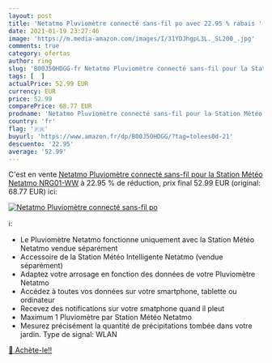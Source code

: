 ```yaml
---
layout: post
title: 'Netatmo Pluviomètre connecté sans-fil po avec 22.95 % rabais '
date: 2021-01-19 23:27:46
image: 'https://m.media-amazon.com/images/I/31YDJhgpL3L._SL200_.jpg'
comments: true
category: ofertas
author: ring
slug: 'B00J5OHDGG-fr Netatmo Pluviomètre connecté sans-fil pour la Station...'
tags: [  ]
actualPrice: 52.99 EUR
currency: EUR
price: 52.99
comparePrice: 68.77 EUR
prodname: 'Netatmo Pluviomètre connecté sans-fil pour la Station Météo Netatmo  NRG01-WW'
country: 'fr'
flag: '🇫🇷'
buyurl: 'https://www.amazon.fr/dp/B00J5OHDGG/?tag=tolees0d-21'
descuento: '22.95'
average: '52.99'
---
```


C'est en vente [Netatmo Pluviomètre connecté sans-fil pour la Station Météo Netatmo  NRG01-WW](https://www.amazon.fr/dp/B00J5OHDGG/?tag=tolees0d-21)  à  22.95 % de réduction, prix final  52.99 EUR (original: 68.77 EUR) ici:

[![Netatmo Pluviomètre connecté sans-fil po](https://m.media-amazon.com/images/I/31YDJhgpL3L._SL200_.jpg)](https://www.amazon.fr/dp/B00J5OHDGG/?tag=tolees0d-21)

ℹ️:

- Le Pluviomètre Netatmo fonctionne uniquement avec la Station Météo Netatmo vendue séparément
- Accessoire de la Station Météo Intelligente Netatmo (vendue séparément)
- Adaptez votre arrosage en fonction des données de votre Pluviomètre Netatmo
- Accédez à toutes vos données sur votre smartphone, tablette ou ordinateur
- Recevez des notifications sur votre smatphone quand il pleut
- Maximum 1 Pluviomètre par Station Météo Netatmo
- Mesurez précisément la quantité de précipitations tombée dans votre jardin. Type de signal: WLAN

[🛒 Achète-le!!](https://www.amazon.fr/dp/B00J5OHDGG/?tag=tolees0d-21)
